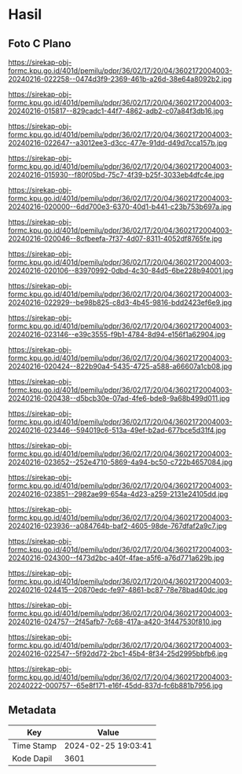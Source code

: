# Hasil

## Foto C Plano

https://sirekap-obj-formc.kpu.go.id/401d/pemilu/pdpr/36/02/17/20/04/3602172004003-20240216-022258--0474d3f9-2369-461b-a26d-38e64a8092b2.jpg

https://sirekap-obj-formc.kpu.go.id/401d/pemilu/pdpr/36/02/17/20/04/3602172004003-20240216-015817--829cadc1-44f7-4862-adb2-c07a84f3db16.jpg

https://sirekap-obj-formc.kpu.go.id/401d/pemilu/pdpr/36/02/17/20/04/3602172004003-20240216-022647--a3012ee3-d3cc-477e-91dd-d49d7cca157b.jpg

https://sirekap-obj-formc.kpu.go.id/401d/pemilu/pdpr/36/02/17/20/04/3602172004003-20240216-015930--f80f05bd-75c7-4f39-b25f-3033eb4dfc4e.jpg

https://sirekap-obj-formc.kpu.go.id/401d/pemilu/pdpr/36/02/17/20/04/3602172004003-20240216-020000--6dd700e3-6370-40d1-b441-c23b753b697a.jpg

https://sirekap-obj-formc.kpu.go.id/401d/pemilu/pdpr/36/02/17/20/04/3602172004003-20240216-020046--8cfbeefa-7f37-4d07-8311-4052df8765fe.jpg

https://sirekap-obj-formc.kpu.go.id/401d/pemilu/pdpr/36/02/17/20/04/3602172004003-20240216-020106--83970992-0dbd-4c30-84d5-6be228b94001.jpg

https://sirekap-obj-formc.kpu.go.id/401d/pemilu/pdpr/36/02/17/20/04/3602172004003-20240216-022929--be98b825-c8d3-4b45-9816-bdd2423ef6e9.jpg

https://sirekap-obj-formc.kpu.go.id/401d/pemilu/pdpr/36/02/17/20/04/3602172004003-20240216-023146--e39c3555-f9b1-4784-8d94-e156f1a62904.jpg

https://sirekap-obj-formc.kpu.go.id/401d/pemilu/pdpr/36/02/17/20/04/3602172004003-20240216-020424--822b90a4-5435-4725-a588-a66607a1cb08.jpg

https://sirekap-obj-formc.kpu.go.id/401d/pemilu/pdpr/36/02/17/20/04/3602172004003-20240216-020438--d5bcb30e-07ad-4fe6-bde8-9a68b499d011.jpg

https://sirekap-obj-formc.kpu.go.id/401d/pemilu/pdpr/36/02/17/20/04/3602172004003-20240216-023446--594019c6-513a-49ef-b2ad-677bce5d31f4.jpg

https://sirekap-obj-formc.kpu.go.id/401d/pemilu/pdpr/36/02/17/20/04/3602172004003-20240216-023652--252e4710-5869-4a94-bc50-c722b4657084.jpg

https://sirekap-obj-formc.kpu.go.id/401d/pemilu/pdpr/36/02/17/20/04/3602172004003-20240216-023851--2982ae99-654a-4d23-a259-2131e24105dd.jpg

https://sirekap-obj-formc.kpu.go.id/401d/pemilu/pdpr/36/02/17/20/04/3602172004003-20240216-023936--a084764b-baf2-4605-98de-767dfaf2a9c7.jpg

https://sirekap-obj-formc.kpu.go.id/401d/pemilu/pdpr/36/02/17/20/04/3602172004003-20240216-024300--f473d2bc-a40f-4fae-a5f6-a76d771a629b.jpg

https://sirekap-obj-formc.kpu.go.id/401d/pemilu/pdpr/36/02/17/20/04/3602172004003-20240216-024415--20870edc-fe97-4861-bc87-78e78bad40dc.jpg

https://sirekap-obj-formc.kpu.go.id/401d/pemilu/pdpr/36/02/17/20/04/3602172004003-20240216-024757--2f45afb7-7c68-417a-a420-3f447530f810.jpg

https://sirekap-obj-formc.kpu.go.id/401d/pemilu/pdpr/36/02/17/20/04/3602172004003-20240216-022547--5f92dd72-2bc1-45b4-8f34-25d2995bbfb6.jpg

https://sirekap-obj-formc.kpu.go.id/401d/pemilu/pdpr/36/02/17/20/04/3602172004003-20240222-000757--65e8f171-e16f-45dd-837d-fc6b881b7956.jpg


## Metadata

| Key        | Value               |
| ---------- | ------------------- |
| Time Stamp | 2024-02-25 19:03:41 |
| Kode Dapil | 3601                |



